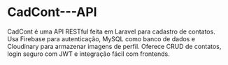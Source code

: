 # CadCont---API
CadCont é uma API RESTful feita em Laravel para cadastro de contatos. Usa Firebase para autenticação, MySQL como banco de dados e Cloudinary para armazenar imagens de perfil. Oferece CRUD de contatos, login seguro com JWT e integração fácil com frontends.
